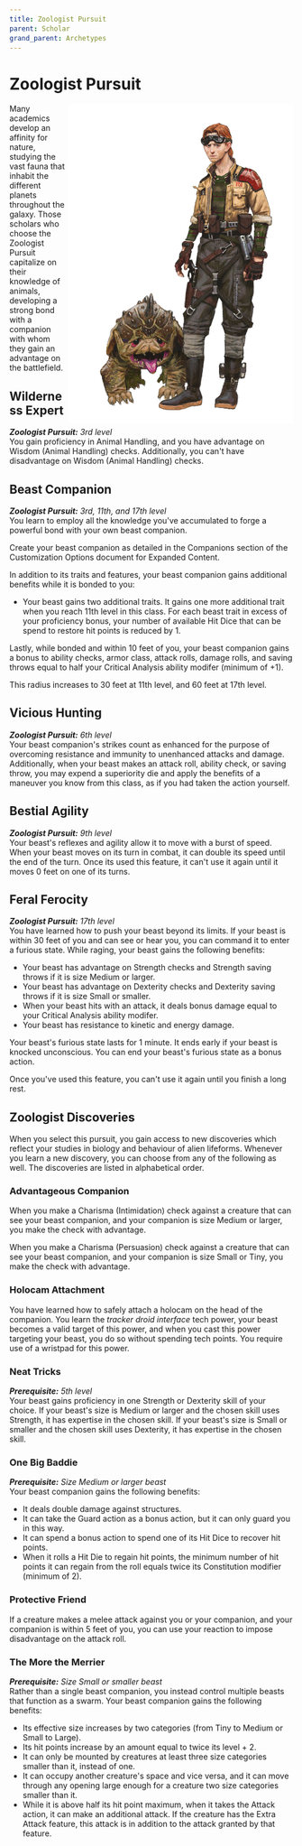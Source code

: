 ```yaml
---
title: Zoologist Pursuit
parent: Scholar
grand_parent: Archetypes
---
```


# Zoologist Pursuit

<img src='../../../../zzImages/Classes/scholar_zoologist.png' style='float:right; width:400px;'>




Many academics develop an affinity for nature, studying the vast fauna that inhabit the different planets throughout the galaxy. Those scholars who choose the Zoologist Pursuit capitalize on their knowledge of animals, developing a strong bond with a companion with whom they gain an advantage on the battlefield.

## Wilderness Expert
_**Zoologist Pursuit:** 3rd level_<br>
You gain proficiency in Animal Handling, and you have advantage on Wisdom (Animal Handling) checks. Additionally, you can't have disadvantage on Wisdom (Animal Handling) checks.

## Beast Companion
_**Zoologist Pursuit:** 3rd, 11th, and 17th level_<br>
You learn to employ all the knowledge you've accumulated to forge a powerful bond with your own beast companion.

Create your beast companion as detailed in the Companions section of the Customization Options document for Expanded Content. 

In addition to its traits and features, your beast companion gains additional benefits while it is bonded to you:
- Your beast gains two additional traits. It gains one more additional trait when you reach 11th level in this class. For each beast trait in excess of your proficiency bonus, your number of available Hit Dice that can be spend to restore hit points is reduced by 1.

Lastly, while bonded and within 10 feet of you, your beast companion gains a bonus to ability checks, armor class, attack rolls, damage rolls, and saving throws equal to half your Critical Analysis ability modifer (minimum of +1).

This radius increases to 30 feet at 11th level, and 60 feet at 17th level.


## Vicious Hunting
_**Zoologist Pursuit:** 6th level_<br>
Your beast companion's strikes count as enhanced for the purpose of overcoming resistance and immunity to unenhanced attacks and damage. Additionally, when your beast makes an attack roll, ability check, or saving throw, you may expend a superiority die and apply the benefits of a maneuver you know from this class, as if you had taken the action yourself.

## Bestial Agility
_**Zoologist Pursuit:** 9th level_<br>
Your beast's reflexes and agility allow it to move with a burst of speed. When your beast moves on its turn in combat, it can double its speed until the end of the turn. Once its used this feature, it can't use it again until it moves 0 feet on one of its turns.

## Feral Ferocity
_**Zoologist Pursuit:** 17th level_<br>
You have learned how to push your beast beyond its limits. If your beast is within 30 feet of you and can see or hear you, you can command it to enter a furious state. While raging, your beast gains the following benefits:
- Your beast has advantage on Strength checks and Strength saving throws if it is size Medium or larger.
- Your beast has advantage on Dexterity checks and Dexterity saving throws if it is size Small or smaller.
- When your beast hits with an attack, it deals bonus damage equal to your Critical Analysis ability modifer.
- Your beast has resistance to kinetic and energy damage.

Your beast's furious state lasts for 1 minute. It ends early if your beast is knocked unconscious. You can end your beast's furious state as a bonus action.

Once you've used this feature, you can't use it again until you finish a long rest.

## Zoologist Discoveries
When you select this pursuit, you gain access to new discoveries which reflect your studies in biology and behaviour of alien lifeforms. Whenever you learn a new discovery, you can choose from any of the following as well. The discoveries are listed in alphabetical order.

### Advantageous Companion
When you make a Charisma (Intimidation) check against a creature that can see your beast companion, and your companion is size Medium or larger, you make the check with advantage.

When you make a Charisma (Persuasion) check against a creature that can see your beast companion, and your companion is size Small or Tiny, you make the check with advantage.





### Holocam Attachment
You have learned how to safely attach a holocam on the head of the companion. You learn the *tracker droid interface* tech power, your beast becomes a valid target of this power, and when you cast this power targeting your beast, you do so without spending tech points. You require use of a wristpad for this power.

### Neat Tricks
_**Prerequisite:** 5th level_<br>
Your beast gains proficiency in one Strength or Dexterity skill of your choice. If your beast's size is Medium or larger and the chosen skill uses Strength, it has expertise in the chosen skill. If your beast's size is Small or smaller and the chosen skill uses Dexterity, it has expertise in the chosen skill.

### One Big Baddie
_**Prerequisite:** Size Medium or larger beast_<br>
Your beast companion gains the following benefits:
- It deals double damage against structures.
- It can take the Guard action as a bonus action, but it can only guard you in this way.
- It can spend a bonus action to spend one of its Hit Dice to recover hit points.
- When it rolls a Hit Die to regain hit points, the minimum number of hit points it can regain from the roll equals twice its Constitution modifier (minimum of 2).

### Protective Friend
If a creature makes a melee attack against you or your companion, and your companion is within 5 feet of you, you can use your reaction to impose disadvantage on the attack roll.

### The More the Merrier
_**Prerequisite:** Size Small or smaller beast_<br>
Rather than a single beast companion, you instead control multiple beasts that function as a swarm. Your beast companion gains the following benefits:
- Its effective size increases by two categories (from Tiny to Medium or Small to Large).
- Its hit points increase by an amount equal to twice its level + 2.
- It can only be mounted by creatures at least three size categories smaller than it, instead of one.
- It can occupy another creature's space and vice versa, and it can move through any opening large enough for a creature two size categories smaller than it.
- While it is above half its hit point maximum, when it takes the Attack action, it can make an additional attack. If the creature has the Extra Attack feature, this attack is in addition to the attack granted by that feature.
